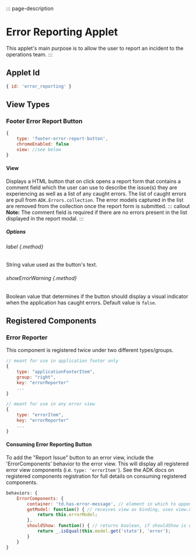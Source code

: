 ::: page-description
# Error Reporting Applet #
This applet's main purpose is to allow the user to report an incident to the operations team.
:::

## Applet Id ##
```JavaScript
{ id: 'error_reporting' }
```

## View Types ##
### Footer Error Report Button ###
```JavaScript
{
    type: 'footer-error-report-button',
    chromeEnabled: false
    view: //see below
}
```
#### View ####
Displays a HTML button that on click opens a report form that contains a comment field which the user can use to describe the issue(s) they are experiencing as well as a list of any caught errors. The list of caught errors are pull from `ADK.Errors.collection`. The error models captured in the list are removed from the collection once the report form is submitted.
::: callout
**Note:** The comment field is required if there are no errors present in the list displayed in the report modal.
:::
##### Options #####
###### label {.method} ######
String value used as the button's text.
###### showErrorWarning {.method} ######
Boolean value that determines if the button should display a visual indicator when the application has caught errors. Default value is `false`.

## Registered Components ##
### Error Reporter ###
This component is registered twice under two different types/groups.
```JavaScript
// meant for use in application footer only
{
    type: "applicationFooterItem",
    group: "right",
    key: "errorReporter"
    ...
}
```
```JavaScript
// meant for use in any error view
{
    type: "errorItem",
    key: "errorReporter"
    ...
}
```
#### Consuming Error Reporting Button ####
To add the "Report Issue" button to an error view, include the 'ErrorComponents' behavior to the error view. This will display all registered error view components (i.e. `type: 'errorItem'`). See the ADK docs on registered components registration for full details on consuming registered components.

```JavaScript
behaviors: {
    ErrorComponents: {
        container: 'td.has-error-message', // element in which to append button, defaults to view's $el
        getModel: function() { // receives view as binding, uses view.model by default
            return this.errorModel;
        },
        shouldShow: function() { // returns boolean, if shouldShow is undefined, assumes true
            return _.isEqual(this.model.get('state'), 'error');
        }
    }
}
```
